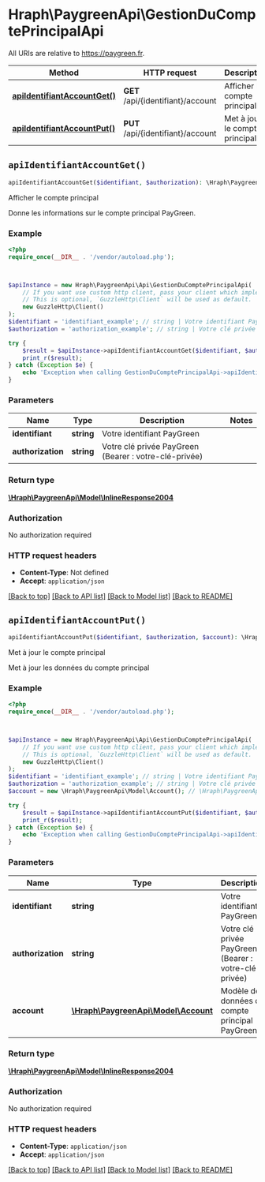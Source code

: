 # Hraph\PaygreenApi\GestionDuComptePrincipalApi

All URIs are relative to https://paygreen.fr.

Method | HTTP request | Description
------------- | ------------- | -------------
[**apiIdentifiantAccountGet()**](GestionDuComptePrincipalApi.md#apiIdentifiantAccountGet) | **GET** /api/{identifiant}/account | Afficher le compte principal
[**apiIdentifiantAccountPut()**](GestionDuComptePrincipalApi.md#apiIdentifiantAccountPut) | **PUT** /api/{identifiant}/account | Met à jour le compte principal


## `apiIdentifiantAccountGet()`

```php
apiIdentifiantAccountGet($identifiant, $authorization): \Hraph\PaygreenApi\Model\InlineResponse2004
```

Afficher le compte principal

Donne les informations sur le compte principal PayGreen.

### Example

```php
<?php
require_once(__DIR__ . '/vendor/autoload.php');



$apiInstance = new Hraph\PaygreenApi\Api\GestionDuComptePrincipalApi(
    // If you want use custom http client, pass your client which implements `GuzzleHttp\ClientInterface`.
    // This is optional, `GuzzleHttp\Client` will be used as default.
    new GuzzleHttp\Client()
);
$identifiant = 'identifiant_example'; // string | Votre identifiant PayGreen
$authorization = 'authorization_example'; // string | Votre clé privée PayGreen (Bearer : votre-clé-privée)

try {
    $result = $apiInstance->apiIdentifiantAccountGet($identifiant, $authorization);
    print_r($result);
} catch (Exception $e) {
    echo 'Exception when calling GestionDuComptePrincipalApi->apiIdentifiantAccountGet: ', $e->getMessage(), PHP_EOL;
}
```

### Parameters

Name | Type | Description  | Notes
------------- | ------------- | ------------- | -------------
 **identifiant** | **string**| Votre identifiant PayGreen |
 **authorization** | **string**| Votre clé privée PayGreen (Bearer : votre-clé-privée) |

### Return type

[**\Hraph\PaygreenApi\Model\InlineResponse2004**](../Model/InlineResponse2004.md)

### Authorization

No authorization required

### HTTP request headers

- **Content-Type**: Not defined
- **Accept**: `application/json`

[[Back to top]](#) [[Back to API list]](../../README.md#endpoints)
[[Back to Model list]](../../README.md#models)
[[Back to README]](../../README.md)

## `apiIdentifiantAccountPut()`

```php
apiIdentifiantAccountPut($identifiant, $authorization, $account): \Hraph\PaygreenApi\Model\InlineResponse2004
```

Met à jour le compte principal

Met à jour les données du compte principal

### Example

```php
<?php
require_once(__DIR__ . '/vendor/autoload.php');



$apiInstance = new Hraph\PaygreenApi\Api\GestionDuComptePrincipalApi(
    // If you want use custom http client, pass your client which implements `GuzzleHttp\ClientInterface`.
    // This is optional, `GuzzleHttp\Client` will be used as default.
    new GuzzleHttp\Client()
);
$identifiant = 'identifiant_example'; // string | Votre identifiant PayGreen
$authorization = 'authorization_example'; // string | Votre clé privée PayGreen (Bearer : votre-clé-privée)
$account = new \Hraph\PaygreenApi\Model\Account(); // \Hraph\PaygreenApi\Model\Account | Modèle de données du compte principal PayGreen

try {
    $result = $apiInstance->apiIdentifiantAccountPut($identifiant, $authorization, $account);
    print_r($result);
} catch (Exception $e) {
    echo 'Exception when calling GestionDuComptePrincipalApi->apiIdentifiantAccountPut: ', $e->getMessage(), PHP_EOL;
}
```

### Parameters

Name | Type | Description  | Notes
------------- | ------------- | ------------- | -------------
 **identifiant** | **string**| Votre identifiant PayGreen |
 **authorization** | **string**| Votre clé privée PayGreen (Bearer : votre-clé-privée) |
 **account** | [**\Hraph\PaygreenApi\Model\Account**](../Model/Account.md)| Modèle de données du compte principal PayGreen |

### Return type

[**\Hraph\PaygreenApi\Model\InlineResponse2004**](../Model/InlineResponse2004.md)

### Authorization

No authorization required

### HTTP request headers

- **Content-Type**: `application/json`
- **Accept**: `application/json`

[[Back to top]](#) [[Back to API list]](../../README.md#endpoints)
[[Back to Model list]](../../README.md#models)
[[Back to README]](../../README.md)
